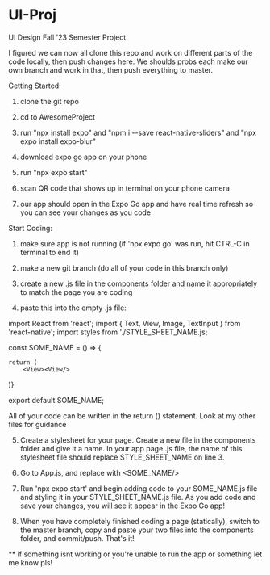 # UI-Proj
UI Design Fall '23 Semester Project

I figured we can now all clone this repo and work on different parts of the code locally, then push changes here.
We shoulds probs each make our own branch and work in that, then push everything to master.

Getting Started:

1) clone the git repo

2) cd to AwesomeProject

3) run "npx install expo" and "npm i --save react-native-sliders" and "npx expo install expo-blur"

4) download expo go app on your phone

5) run "npx expo start"

6) scan QR code that shows up in terminal on your phone camera

7) our app should open in the Expo Go app and have real time refresh so you
can see your changes as you code

Start Coding:

1) make sure app is not running (if 'npx expo go' was run, hit CTRL-C in terminal to end it)

2) make a new git branch (do all of your code in this branch only)

3) create a new .js file in the components folder and name it appropriately to match the page
you are coding

4) paste this into the empty .js file:

import React from 'react';
import { Text, View, Image, TextInput } from 'react-native';
import styles from './STYLE_SHEET_NAME.js;

const SOME_NAME = () => {

	return (
		<View><View/>

)}

export default SOME_NAME;


All of your code can be written in the return () statement. Look at my other
files for guidance

5) Create a stylesheet for your page. Create a new file in the components folder and give it a name. In your
app page .js file, the name of this stylesheet file should replace STYLE_SHEET_NAME on line 3.

6) Go to App.js, and replace <MoodIcon/> with <SOME_NAME/>

7) Run 'npx expo start' and begin adding code to your SOME_NAME.js file and styling it
in your STYLE_SHEET_NAME.js file. As you add code and save your changes, you will see it
appear in the Expo Go app!

8) When you have completely finished coding a page (statically), switch to the master branch,
copy and paste your two files into the components folder, and commit/push. That's it!


** if something isnt working or you're unable to run the app or something let me know pls!


